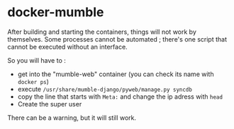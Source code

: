 # docker-mumble

After building and starting the containers, things will not work by themselves.
Some processes cannot be automated ; there's one script that cannot be executed without an interface.

So you will have to :

- get into the "mumble-web" container (you can check its name with `docker ps`)
- execute `/usr/share/mumble-django/pyweb/manage.py syncdb`
- copy the line that starts with `Meta:` and change the ip adress with `head`
- Create the super user

There can be a warning, but it will still work.
